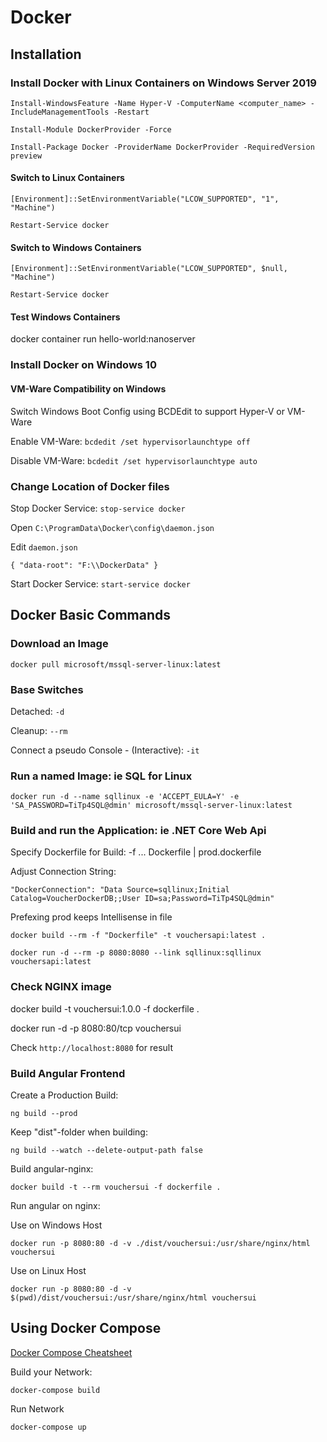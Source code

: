 # Docker

## Installation

### Install Docker with Linux Containers on Windows Server 2019

```auto
Install-WindowsFeature -Name Hyper-V -ComputerName <computer_name> -IncludeManagementTools -Restart

Install-Module DockerProvider -Force

Install-Package Docker -ProviderName DockerProvider -RequiredVersion preview
```

#### Switch to Linux Containers

```auto
[Environment]::SetEnvironmentVariable("LCOW_SUPPORTED", "1", "Machine")

Restart-Service docker
```

#### Switch to Windows Containers

```auto
[Environment]::SetEnvironmentVariable("LCOW_SUPPORTED", $null, "Machine")

Restart-Service docker
```

#### Test Windows Containers

docker container run hello-world:nanoserver

### Install Docker on Windows 10

#### VM-Ware Compatibility on Windows

Switch Windows Boot Config using BCDEdit to support Hyper-V or VM-Ware

Enable VM-Ware: `bcdedit /set hypervisorlaunchtype off`

Disable VM-Ware: `bcdedit /set hypervisorlaunchtype auto`

### Change Location of Docker files

Stop Docker Service: `stop-service docker`

Open `C:\ProgramData\Docker\config\daemon.json`

Edit `daemon.json`

`{ "data-root": "F:\\DockerData" }`

Start Docker Service: `start-service docker`

## Docker Basic Commands

### Download an Image

`docker pull microsoft/mssql-server-linux:latest`

### Base Switches

Detached: `-d`

Cleanup: `--rm`

Connect a pseudo Console - (Interactive): `-it`

### Run a named Image: ie SQL for Linux

`docker run -d --name sqllinux -e 'ACCEPT_EULA=Y' -e 'SA_PASSWORD=TiTp4SQL@dmin' microsoft/mssql-server-linux:latest`

### Build and run the Application: ie .NET Core Web Api

Specify Dockerfile for Build: -f ... Dockerfile | prod.dockerfile

Adjust Connection String:

`"DockerConnection": "Data Source=sqllinux;Initial Catalog=VoucherDockerDB;;User ID=sa;Password=TiTp4SQL@dmin"`

Prefexing prod keeps Intellisense in file

`docker build --rm -f "Dockerfile" -t vouchersapi:latest .`

`docker run -d --rm -p 8080:8080 --link sqllinux:sqllinux vouchersapi:latest`

### Check NGINX image

docker build -t vouchersui:1.0.0 -f dockerfile .

docker run -d -p 8080:80/tcp vouchersui

Check `http://localhost:8080` for result

### Build Angular Frontend

Create a Production Build:

`ng build --prod`

Keep "dist"-folder when building:

`ng build --watch --delete-output-path false`

Build angular-nginx:

`docker build -t --rm vouchersui -f dockerfile .`

Run angular on nginx:

Use on Windows Host

`docker run -p 8080:80 -d -v ./dist/vouchersui:/usr/share/nginx/html vouchersui`

Use on Linux Host

`docker run -p 8080:80 -d -v $(pwd)/dist/vouchersui:/usr/share/nginx/html vouchersui`

## Using Docker Compose

[Docker Compose Cheatsheet](https://devhints.io/docker-compose)

Build your Network:

`docker-compose build`

Run Network

`docker-compose up`
